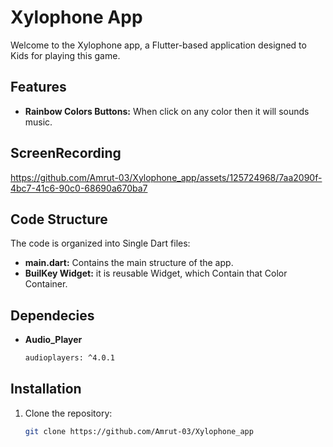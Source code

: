 # Xylophone App

Welcome to the Xylophone app, a Flutter-based application designed to Kids for playing this game.

## Features

- **Rainbow Colors Buttons:** When click on any color then it will sounds music.

## ScreenRecording

https://github.com/Amrut-03/Xylophone_app/assets/125724968/7aa2090f-4bc7-41c6-90c0-68690a670ba7

## Code Structure

The code is organized into Single Dart files:

- **main.dart:** Contains the main structure of the app.
- **BuilKey Widget:** it is reusable Widget, which Contain that Color Container.

## Dependecies

- **Audio_Player**
   ```bash
   audioplayers: ^4.0.1
  
## Installation

1. Clone the repository:

   ```bash
   git clone https://github.com/Amrut-03/Xylophone_app
